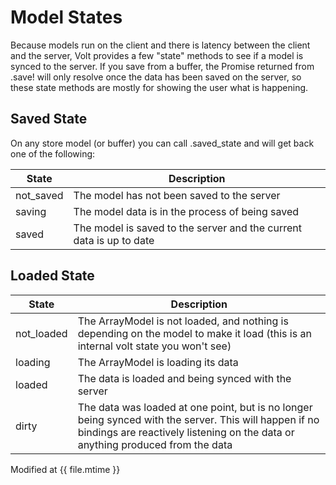 # Model States

Because models run on the client and there is latency between the client and the server, Volt provides a few "state" methods to see if a model is synced to the server.  If you save from a buffer, the Promise returned from .save! will only resolve once the data has been saved on the server, so these state methods are mostly for showing the user what is happening.

## Saved State

On any store model (or buffer) you can call .saved_state and will get back one of the following:

| State     | Description                                                           |
|-----------|-----------------------------------------------------------------------|
| not_saved | The model has not been saved to the server                            |
| saving    | The model data is in the process of being saved                       |
| saved     | The model is saved to the server and the current data is up to date   |

## Loaded State

| State     | Description                                                           |
|-----------|-----------------------------------------------------------------------|
| not_loaded| The ArrayModel is not loaded, and nothing is depending on the model to make it load (this is an internal volt state you won't see) |
| loading   | The ArrayModel is loading its data                     |
| loaded    | The data is loaded and being synced with the server    |
| dirty     | The data was loaded at one point, but is no longer being synced with the server.  This will happen if no bindings are reactively listening on the data or anything produced from the data |



Modified at {{ file.mtime }}
